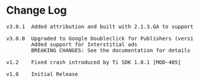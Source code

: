 # Change Log
<pre>
v3.0.1  Added attribution and built with 2.1.3.GA to support x86 devices [MOD-1087][MOD-1104]
	
v3.0.0  Upgraded to Google Doubleclick for Publishers (version 6.2.1)
        Added support for Interstitial ads
        BREAKING CHANGES: See the documentation for details

v1.2	Fixed crash introduced by Ti SDK 1.8.1 [MOD-405]

v1.0    Initial Release
